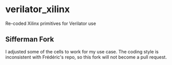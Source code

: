 # verilator_xilinx
Re-coded Xilinx primitives for Verilator use

## Sifferman Fork

I adjusted some of the cells to work for my use case. The coding style is inconsistent with Frédéric's repo, so this fork will not become a pull request.
